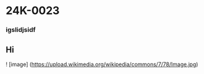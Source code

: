 # 24K-0023
### igslidjsidf
## Hi
! [image] (https://upload.wikimedia.org/wikipedia/commons/7/78/Image.jpg)
